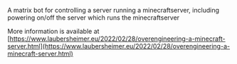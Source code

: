 A matrix bot for controlling a server running a minecraftserver, including powering on/off the server which runs the minecraftserver

More information is available at [https://www.laubersheimer.eu/2022/02/28/overengineering-a-minecraft-server.html](https://www.laubersheimer.eu/2022/02/28/overengineering-a-minecraft-server.html)